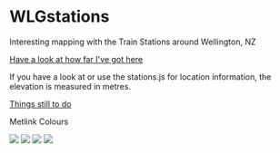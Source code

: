 # WLGstations
Interesting mapping with the Train Stations around Wellington, NZ

[Have a look at how far I've got here](http://rawgit.com/andybateman/WLGStations/master/index.html)

If you have a look at or use the stations.js for location information, the elevation is measured in metres.

[Things still to do](TODO.md)

Metlink Colours

![](http://www.placehold.it/150/0b273b/ffffff/?text=0b273b)
![](http://www.placehold.it/150/183a4d/ffffff/?text=183a4d)
![](http://www.placehold.it/150/ffffff/222222/?text=ffffff)
![](http://www.placehold.it/150/d3de3d/222222/?text=d3de3d)
